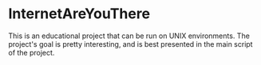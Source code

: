 InternetAreYouThere
===================
This is an educational project that can be run on UNIX environments.
The project's goal is pretty interesting, and is best presented in the main script of the project.
